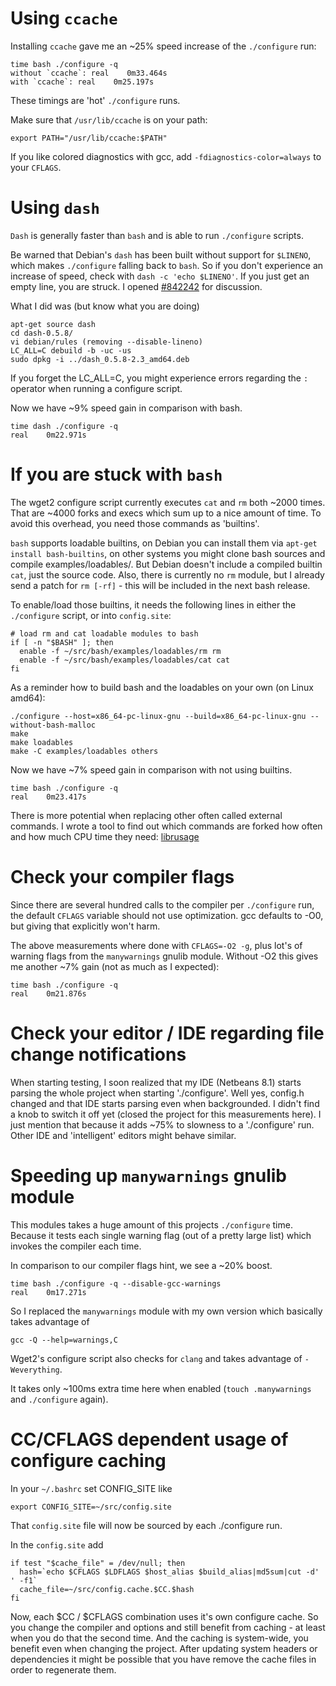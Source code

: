 # Using `ccache`

Installing `ccache` gave me an ~25% speed increase of the `./configure` run:

    time bash ./configure -q
    without `ccache`: real    0m33.464s
    with `ccache`: real    0m25.197s

These timings are 'hot' `./configure` runs.

Make sure that `/usr/lib/ccache` is on your path:

    export PATH="/usr/lib/ccache:$PATH"

If you like colored diagnostics with gcc, add `-fdiagnostics-color=always` to your `CFLAGS`.


# Using `dash`

`Dash` is generally faster than `bash` and is able to run `./configure` scripts.

Be warned that Debian's `dash` has been built without support for `$LINENO`, which makes `./configure` falling back to `bash`. So if you don't experience an increase of speed, check with `dash -c 'echo $LINENO'`. If you just get an empty line, you are struck. I opened [#842242](http://bugs.debian.org/cgi-bin/bugreport.cgi?bug=842242) for discussion.

What I did was (but know what you are doing)

```
apt-get source dash
cd dash-0.5.8/
vi debian/rules (removing --disable-lineno)
LC_ALL=C debuild -b -uc -us
sudo dpkg -i ../dash_0.5.8-2.3_amd64.deb
```

If you forget the LC_ALL=C, you might experience errors regarding the `:` operator when running a configure script.

Now we have ~9% speed gain in comparison with bash.

    time dash ./configure -q
    real    0m22.971s


# If you are stuck with `bash`

The wget2 configure script currently executes `cat` and `rm` both ~2000 times. That are ~4000 forks and execs which sum up to a nice amount of time. To avoid this overhead, you need those commands as 'builtins'.

`bash` supports loadable builtins, on Debian you can install them via `apt-get install bash-builtins`, on other systems you might clone bash sources and compile examples/loadables/. But Debian doesn't include a compiled builtin `cat`, just the source code. Also, there is currently no `rm` module, but I already send a patch for `rm [-rf]` - this will be included in the next bash release.

To enable/load those builtins, it needs the following lines in either the `./configure` script, or into `config.site`:

```
# load rm and cat loadable modules to bash
if [ -n "$BASH" ]; then
  enable -f ~/src/bash/examples/loadables/rm rm
  enable -f ~/src/bash/examples/loadables/cat cat
fi
```

As a reminder how to build bash and the loadables on your own (on Linux amd64):
```
./configure --host=x86_64-pc-linux-gnu --build=x86_64-pc-linux-gnu --without-bash-malloc
make
make loadables
make -C examples/loadables others
```

Now we have ~7% speed gain in comparison with not using builtins.

    time bash ./configure -q
    real    0m23.417s

There is more potential when replacing other often called external commands. I wrote a tool to find out which commands are forked how often and how much CPU time they need: [librusage](https://gitlab.com/rockdaboot/librusage)


# Check your compiler flags

Since there are several hundred calls to the compiler per `./configure` run, the default `CFLAGS` variable should not use optimization. gcc defaults to -O0, but giving that explicitly won't harm.

The above measurements where done with `CFLAGS=-O2 -g`, plus lot's of warning flags from the `manywarnings` gnulib module. Without -O2 this gives me another ~7% gain (not as much as I expected):

    time bash ./configure -q
    real    0m21.876s


# Check your editor / IDE regarding file change notifications

When starting testing, I soon realized that my IDE (Netbeans 8.1) starts parsing the whole project when starting './configure'. Well yes, config.h changed and that IDE starts parsing even when backgrounded. I didn't find a knob to switch it off yet (closed the project for this measurements here). I just mention that because it adds ~75% to slowness to a './configure' run. Other IDE and 'intelligent' editors might behave similar.


# Speeding up `manywarnings` gnulib module

This modules takes a huge amount of this projects `./configure` time. Because it tests each single warning flag (out of a pretty large list) which invokes the compiler each time.

In comparison to our compiler flags hint, we see a ~20% boost.

    time bash ./configure -q --disable-gcc-warnings
    real    0m17.271s

So I replaced the `manywarnings` module with my own version which basically takes advantage of

    gcc -Q --help=warnings,C

Wget2's configure script also checks for `clang` and takes advantage of `-Weverything`.

It takes only ~100ms extra time here when enabled (`touch .manywarnings` and `./configure` again).


# CC/CFLAGS dependent usage of configure caching

In your `~/.bashrc` set CONFIG_SITE like
```
export CONFIG_SITE=~/src/config.site
```

That `config.site` file will now be sourced by each ./configure run.

In the `config.site` add
```
if test "$cache_file" = /dev/null; then
  hash=`echo $CFLAGS $LDFLAGS $host_alias $build_alias|md5sum|cut -d' ' -f1`
  cache_file=~/src/config.cache.$CC.$hash
fi
```

Now, each $CC / $CFLAGS combination uses it's own configure cache.
So you change the compiler and options and still benefit from caching - at least when you do that the second time.
And the caching is system-wide, you benefit even when changing the project.
After updating system headers or dependencies it might be possible that you have remove the cache files in order to regenerate them.
